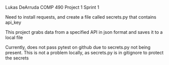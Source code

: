 Lukas DeArruda 
COMP 490 Project 1 Sprint 1

Need to install requests, and create a file called secrets.py that 
contains api_key

This project grabs data from a specified API in json format and saves it to a local file

Currently, does not pass pytest on github due to secrets.py not being present. 
This is not a problem locally, as secrets.py is in gitignore to protect the secrets